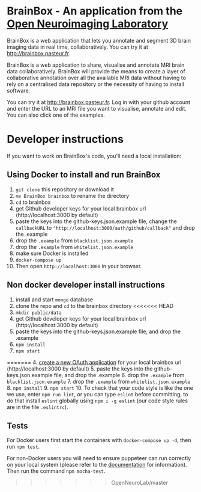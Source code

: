 
# BrainBox - An application from the [Open Neuroimaging Laboratory](http://openneu.ro/)

BrainBox is a web application that lets you annotate and segment 3D brain 
imaging data in real time, collaboratively. You can try it 
at http://brainbox.pasteur.fr.

BrainBox is a web application to share, visualise and annotate MRI brain
 data collaboratively. BrainBox will provide the means to create a 
 layer of collaborative annotation over all the available MRI data without 
 having to rely on a centralised data repository or the necessity of 
 having to install software.

You can try it at http://brainbox.pasteur.fr. Log in with your github 
account and enter the URL to an MRI file you want to visualise, annotate 
and edit. You can also click one of the examples.


# Developer instructions

If you want to work on BrainBox's code, you'll need a local installation:

## Using Docker to install and run BrainBox

1. `git clone` this repository or download it
2. `mv BrainBox brainbox` to rename the directory 
3. `cd` to brainbox
4. get Github developer keys for your local brainbox url 
(http://localhost:3000 by default)
5. paste the keys into the github-keys.json.example file, change the `callbackURL` to `"http://localhost:3000/auth/github/callback"` and drop the .example
6. drop the `.example` from `blacklist.json.example`
7. drop the `.example` from `whitelist.json.example`
7. make sure Docker is installed
8. `docker-compose up`
9. Then open `http://localhost:3000` in your browser.

## Non docker developer install instructions

1. install and start `mongo` database
2. clone the repo and `cd` to the brainbox directory
<<<<<<< HEAD
3. `mkdir public/data`
4. get Github developer keys for your local brainbox url 
(http://localhost:3000 by default)
5. paste the keys into the github-keys.json.example file, and drop the .example
6. `npm install`
7. `npm start`

=======
4. [create a new OAuth application](https://github.com/settings/applications/new) for your local brainbox url (http://localhost:3000 by default)
5. paste the keys into the github-keys.json.example file, and drop the .example
6. drop the `.example` from `blacklist.json.example`
7. drop the `.example` from `whitelist.json.example`
8. `npm install`
9. `npm start`
10. To check that your code style is like the one we use,  enter `npm run lint`, or you can type `eslint` before committing, to do that install `eslint` globally using `npm i -g eslint` (our code style rules are in the file `.eslintrc`).

## Tests

For Docker users first start the containers with `docker-compose up -d`, then run `npm test`.

For non-Docker users you will need to ensure puppeteer can run correctly on your local system (please refer to the [documentation](https://github.com/GoogleChrome/puppeteer) for information). Then run the command `npm mocha-test`.
>>>>>>> OpenNeuroLab/master

